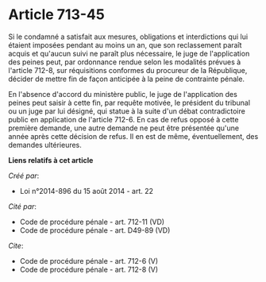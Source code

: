 # Article 713-45

Si le condamné a satisfait aux mesures, obligations et interdictions qui lui étaient imposées pendant au moins un an, que son
reclassement paraît acquis et qu'aucun suivi ne paraît plus nécessaire, le juge de l'application des peines peut, par
ordonnance rendue selon les modalités prévues à l'article 712-8, sur réquisitions conformes du procureur de la République,
décider de mettre fin de façon anticipée à la peine de contrainte pénale. 

En l'absence d'accord du ministère public, le juge de l'application des peines peut saisir à cette fin, par requête motivée,
le président du tribunal ou un juge par lui désigné, qui statue à la suite d'un débat contradictoire public en application de
l'article 712-6. En cas de refus opposé à cette première demande, une autre demande ne peut être présentée qu'une année après
cette décision de refus. Il en est de même, éventuellement, des demandes ultérieures.

**Liens relatifs à cet article**

_Créé par_:

  - Loi n°2014-896 du 15 août 2014 - art. 22

_Cité par_:

  - Code de procédure pénale - art. 712-11 (VD)
  - Code de procédure pénale - art. D49-89 (VD)

_Cite_:

  - Code de procédure pénale - art. 712-6 (V)
  - Code de procédure pénale - art. 712-8 (V)
